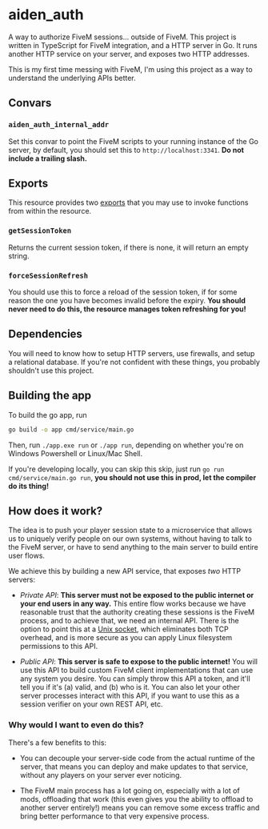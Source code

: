 # aiden_auth

A way to authorize FiveM sessions... outside of FiveM. This project is written in TypeScript for FiveM integration, and a HTTP server in Go. It runs another HTTP service on your server, and exposes two HTTP addresses.

This is my first time messing with FiveM, I'm using this project as a way to understand the underlying APIs better.

## Convars

### `aiden_auth_internal_addr`

Set this convar to point the FiveM scripts to your running instance of the Go server, by default, you should set this to `http://localhost:3341`. **Do not include a trailing slash.**

## Exports

This resource provides two [exports](https://docs.fivem.net/docs/scripting-manual/runtimes/lua/#using-exports) that you may use to invoke functions from within the resource.

### `getSessionToken`

Returns the current session token, if there is none, it will return an empty string.

### `forceSessionRefresh`

You should use this to force a reload of the session token, if for some reason the one you have becomes invalid before the expiry. **You should never need to do this, the resource manages token refreshing for you!**

## Dependencies

You will need to know how to setup HTTP servers, use firewalls, and setup a relational database. If you're not confident with these things, you probably shouldn't use this project.

## Building the app

To build the go app, run

```bash
go build -o app cmd/service/main.go
```

Then, run `./app.exe run` or `./app run`, depending on whether you're on Windows Powershell or Linux/Mac Shell.

If you're developing locally, you can skip this skip, just run `go run cmd/service/main.go run`, **you should not use this in prod, let the compiler do its thing!**

## How does it work?

The idea is to push your player session state to a microservice that allows us to uniquely verify people on our own systems, without having to talk to the FiveM server, or have to send anything to the main server to build entire user flows.

We achieve this by building a new API service, that exposes *two* HTTP servers:

- *Private API*: **This server must __not__ be exposed to the public internet or your end users in any way.** This entire flow works because we have reasonable trust that the authority creating these sessions is the FiveM process, and to achieve that, we need an internal API. There is the option to point this at a [Unix socket](https://en.wikipedia.org/wiki/Unix_domain_socket), which eliminates both TCP overhead, and is more secure as you can apply Linux filesystem permissions to this API.

- *Public API*: **This server is safe to expose to the public internet!** You will use this API to build custom FiveM client implementations that can use any system you desire. You can simply throw this API a token, and it'll tell you if it's (a) valid, and (b) who is it. You can also let your other server processes interact with this API, if you want to use this as a session verifier on your own REST API, etc.

### Why would I want to even do this?

There's a few benefits to this:

- You can decouple your server-side code from the actual runtime of the server, that means you can deploy and make updates to that service, without any players on your server ever noticing.

- The FiveM main process has a lot going on, especially with a lot of mods, offloading that work (this even gives you the ability to offload to another server entirely!) means you can remove some excess traffic and bring better performance to that very expensive process.
